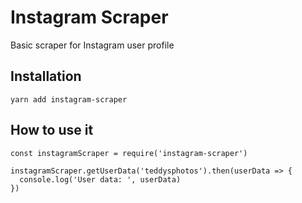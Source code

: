 # Instagram Scraper

Basic scraper for Instagram user profile

## Installation
```
yarn add instagram-scraper
```

## How to use it
```
const instagramScraper = require('instagram-scraper')

instagramScraper.getUserData('teddysphotos').then(userData => {
  console.log('User data: ', userData)
})

```
